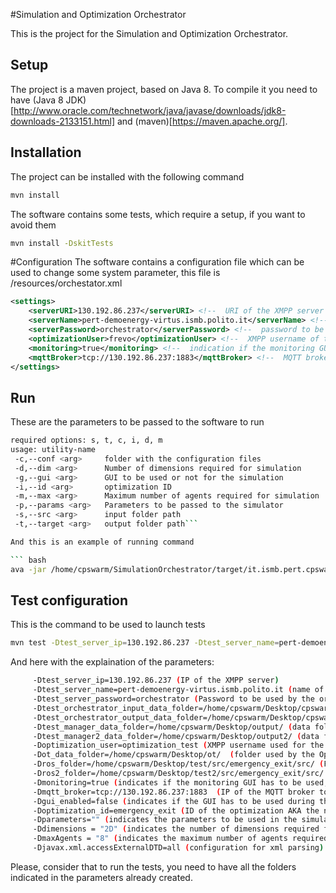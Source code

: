 #Simulation and Optimization Orchestrator

This is the project for the Simulation and Optimization Orchestrator.

## Setup

The project is a maven project, based on Java 8. To compile it you need to have (Java 8 JDK)[http://www.oracle.com/technetwork/java/javase/downloads/jdk8-downloads-2133151.html] and (maven)[https://maven.apache.org/].

## Installation

The project can be installed with the following command

``` bash
mvn install 
```

The software contains some tests, which require a setup, if you want to avoid them

``` bash
mvn install -DskitTests 
```

#Configuration
The software contains a configuration file which can be used to change some system parameter, this file is /resources/orchestator.xml

``` xml
<settings>
	<serverURI>130.192.86.237</serverURI> <!--  URI of the XMPP server  -->
	<serverName>pert-demoenergy-virtus.ismb.polito.it</serverName> <!--  name of the XMPP server  -->
	<serverPassword>orchestrator</serverPassword> <!--  password to be used from the orchestator to connect to the XMPP server  -->
	<optimizationUser>frevo</optimizationUser> <!--  XMPP username of the Optimization Tool  --> 
	<monitoring>true</monitoring> <!--  indication if the monitoring GUI has to be used or not  -->
	<mqttBroker>tcp://130.192.86.237:1883</mqttBroker> <!--  MQTT broker to be used if the monitoring is set to true  -->
</settings>

```


## Run

These are the parameters to be passed to the software to run

``` bash
required options: s, t, c, i, d, m
usage: utility-name
 -c,--conf <arg>     folder with the configuration files
 -d,--dim <arg>      Number of dimensions required for simulation
 -g,--gui <arg>      GUI to be used or not for the simulation
 -i,--id <arg>       optimization ID
 -m,--max <arg>      Maximum number of agents required for simulation
 -p,--params <arg>   Parameters to be passed to the simulator
 -s,--src <arg>      input folder path
 -t,--target <arg>   output folder path```

And this is an example of running command

``` bash
ava -jar /home/cpswarm/SimulationOrchestrator/target/it.ismb.pert.cpswarm.simulation.orchestrator-1.0.0-jar-with-dependencies.jar --id emergency_exit --dim any --max 3 --src "/home/cpswarm/launcher_project/Models" --target "/home/cpswarm/launcher_project/Optimized" --conf "/home/cpswarm/launcher_project/SimulationConf"
```

## Test configuration

This is the command to be used to launch tests

``` bash
mvn test -Dtest_server_ip=130.192.86.237 -Dtest_server_name=pert-demoenergy-virtus.ismb.polito.it -Dtest_server_password=orchestrator -Dtest_orchestrator_input_data_folder=/home/cpswarm/Desktop/cpswarm/ -Dtest_orchestrator_output_data_folder=/home/cpswarm/Desktop/cpswarm-out -Dtest_manager_data_folder=/home/cpswarm/Desktop/output/ -Dtest_manager2_data_folder=/home/cpswarm/Desktop/output2/ -Doptimization_user=optimization_test -Dot_data_folder=/home/cpswarm/Desktop/ot/ -Dros_folder=/home/cpswarm/Desktop/test/src/emergency_exit/src/ -Dros2_folder=/home/cpswarm/Desktop/test2/src/emergency_exit/src/ -Dmonitoring=true -Dmqtt_broker=tcp://130.192.86.237:1883 -Dgui_enabled=false -Doptimization_id=emergency_exit -Dparameters="" -Djavax.xml.accessExternalDTD=all
```

And here with the explaination of the parameters:

``` bash
	 -Dtest_server_ip=130.192.86.237 (IP of the XMPP server) 
	 -Dtest_server_name=pert-demoenergy-virtus.ismb.polito.it (name of the XMPP server) 
	 -Dtest_server_password=orchestrator (Password to be used by the orchestrator to authenticate in the XMPP server)
	 -Dtest_orchestrator_input_data_folder=/home/cpswarm/Desktop/cpswarm/ (folder containing the input files)
	 -Dtest_orchestrator_output_data_folder=/home/cpswarm/Desktop/cpswarm-out (folder where the output files will be inserted)
	 -Dtest_manager_data_folder=/home/cpswarm/Desktop/output/ (data folder used by the simulation manager) 
	 -Dtest_manager2_data_folder=/home/cpswarm/Desktop/output2/ (data folder used by the second simulation manager for multiple simulations test)
	 -Doptimization_user=optimization_test (XMPP username used for the Optimization Tool)
	 -Dot_data_folder=/home/cpswarm/Desktop/ot/  (folder used by the Optimization Tool)
	 -Dros_folder=/home/cpswarm/Desktop/test/src/emergency_exit/src/ (Folder used for the ROS package to start the first simulation)
	 -Dros2_folder=/home/cpswarm/Desktop/test2/src/emergency_exit/src/ (Folder used for the ROS package to start the second simulation for multiple simulations test)
	 -Dmonitoring=true (indicates if the monitoring GUI has to be used, monitoring the evolution of the optimization)
	 -Dmqtt_broker=tcp://130.192.86.237:1883  (IP of the MQTT broker to be used for the monitoring)
	 -Dgui_enabled=false (indicates if the GUI has to be used during the simulations)
	 -Doptimization_id=emergency_exit (ID of the optimization AKA the name of the package)
	 -Dparameters="" (indicates the parameters to be used in the simulations)
	 -Ddimensions = "2D" (indicates the number of dimensions required for the simulation)
	 -DmaxAgents = "8" (indicates the maximum number of agents required for the simulation
	 -Djavax.xml.accessExternalDTD=all (configuration for xml parsing)
```

Please, consider that to run the tests, you need to have all the folders indicated in the parameters already created.